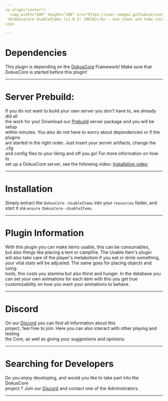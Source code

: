 ```yaml
---
<p align="center">
  <img width="600" height="200" src="https://user-images.githubusercontent.com/49053928/111937011-2e9b8080-8ac7-11eb-914a-a0d94380d611.gif"><br>
 <b>DokusCore UsableItems (v1.0.2) [BETA]</b> - Use items and take care of its animations!.
</p>

---
```

# Dependencies
This plugin is depending on the [DokusCore](https://github.com/dokucore) Framework!
Make sure that DokusCore is started before this plugin!

---
# Server Prebuild:
If you do not want to build your own server you don't have to, we already did all   <br>
the work for you! Download our [Prebuild](https://github.com/DokusCore/Server-Prebuild) server package and you will be setup  <br>
within minutes. You also do not have to worry about dependencies or if the plugins <br>
are started in the right order. Just insert your server artifacts, change the .cfg <br>
and config files to your liking and off you go! For more information on how to <br>
set up a DokusCore server, see the following video: [Installation video](https://www.youtube.com/watch?v=NlJFFRzWvDE) <br>

---
# Installation
Simply extract the `DokusCore--UsableItems` into your `resources` folder, and <br>
start it via `ensure DokusCore--UsableItems`.

---
# Plugin Information
With this plugin you can make items usable, this can be consumables, <br>
but also things like placing a tent or campfire. The Usable Item's plugin <br>
will also take care of the player's metabolism if you eat or drink something, <br>
your vital stats will be adjusted. The same goes for placing objects and using <br>
tools, this costs you stamina but also thirst and hunger. In the database you <br>
can set your own animations for each item with this you get true <br>
customizability on how you want your animations to behave. <br>

---
# Discord
On our [Discord](https://discord.io/DokusCore) you can find all Information about this<br>
project, feel free to join. Here you can also interact with other playing and testing<br>
the Core, as well as giving your suggestions and opinions.

---
# Searching for Developers
Do you enjoy developing, and would you like to take part into the DokusCore<br>
project ? Join our [Discord](https://discord.io/DokusCore) and contact one of the Administrators.

---
